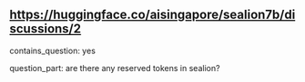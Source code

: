 ## https://huggingface.co/aisingapore/sealion7b/discussions/2

contains_question: yes

question_part: are there any reserved tokens in sealion?